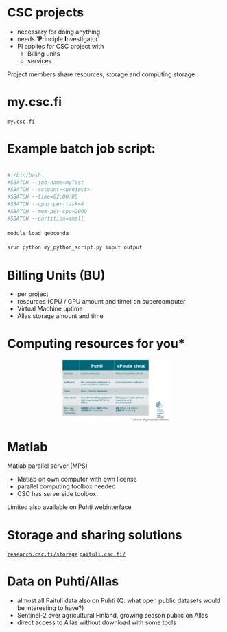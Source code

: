 
# CSC projects

* necessary for doing anything
* needs '**P**rinciple **I**nvestigator'
* PI applies for CSC project with
    * Billing units
    * services
  
Project members share resources, storage and computing storage


# my.csc.fi

[`my.csc.fi`](https://my.csc.fi)



# Example batch job script:

```bash

#!/bin/bash 
#SBATCH --job-name=myTest 
#SBATCH --account=<project> 
#SBATCH --time=02:00:00
#SBATCH --cpus-per-task=4 
#SBATCH --mem-per-cpu=2000 
#SBATCH --partition=small
 
module load geoconda

srun python my_python_script.py input output

```


# Billing Units (BU)

* per project
* resources (CPU / GPU amount and time) on supercomputer
* Virtual Machine uptime
* Allas storage amount and time

# Computing resources for you*

<p align="center">
  <img src="images/puhti_pouta2.png" width="50%">
</p>

# Matlab

Matlab parallel server (MPS)
* Matlab on own computer with own license
* parallel computing toolbox needed
* CSC has serverside toolbox

Limited also available on Puhti webinterface

# Storage and sharing solutions 


[`research.csc.fi/storage`](https://research.csc.fi/storage)
[`paituli.csc.fi/`](https://paituli.csc.fi/)

# Data on Puhti/Allas

* almost all Paituli data also on Puhti 
(Q: what open public datasets would be interesting to have?)
* Sentinel-2 over agricultural Finland, growing season public on Allas
* direct access to Allas without download with some tools